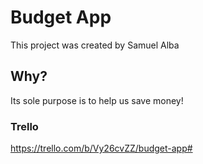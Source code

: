# Budget App
This project was created by Samuel Alba



## Why?
Its sole purpose is to help us save money!

### Trello
https://trello.com/b/Vy26cvZZ/budget-app#



